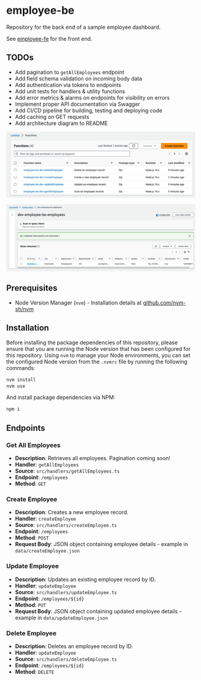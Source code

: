 # employee-be

Repository for the back end of a sample employee dashboard.

See [employee-fe](https://github.com/grims-dev/employee-fe) for the front end.

## TODOs

- Add pagination to `getAllEmployees` endpoint
- Add field schema validation on incoming body data
- Add authentication via tokens to endpoints
- Add unit tests for handlers & utility functions
- Add error metrics & alarms on endpoints for visibility on errors
- Implement proper API documentation via Swagger
- Add CI/CD pipeline for building, testing and deploying code
- Add caching on GET requests
- Add architecture diagram to README

![Deployed Lambdas](./docs/lambda_dashboard.png)

![Deployed DynamoDB table](./docs/dynamo_table.png)


## Prerequisites

- Node Version Manager (`nvm`) - Installation details at [github.com/nvm-sh/nvm](https://github.com/nvm-sh/nvm)

## Installation

Before installing the package dependencies of this repository, please ensure that you are running the Node version that has been configured for this repository. Using `nvm` to manage your Node environments, you can set the configured Node version from the `.nvmrc` file by running the following commands:

```bash
nvm install
nvm use
```

And install package dependencies via NPM:

```bash
npm i
```

## Endpoints

### Get All Employees

- **Description**: Retrieves all employees. Pagination coming soon!
- **Handler**: `getAllEmployees`
- **Source**: `src/handlers/getAllEmployees.ts`
- **Endpoint**: `/employees`
- **Method**: `GET`

### Create Employee

- **Description**: Creates a new employee record.
- **Handler**: `createEmployee`
- **Source**: `src/handlers/createEmployee.ts`
- **Endpoint**: `/employees`
- **Method**: `POST`
- **Request Body**: JSON object containing employee details - example in `data/createEmployee.json`

### Update Employee

- **Description**: Updates an existing employee record by ID.
- **Handler**: `updateEmployee`
- **Source**: `src/handlers/updateEmployee.ts`
- **Endpoint**: `/employees/${id}`
- **Method**: `PUT`
- **Request Body**: JSON object containing updated employee details - example in `data/updateEmployee.json`

### Delete Employee

- **Description**: Deletes an employee record by ID.
- **Handler**: `updateEmployee`
- **Source**: `src/handlers/deleteEmployee.ts`
- **Endpoint**: `/employees/${id}`
- **Method**: `DELETE`

